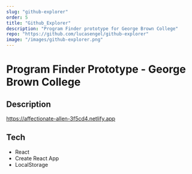 ```yaml
---
slug: "github-explorer"
order: 5
title: "Github_Explorer"
description: "Program Finder prototype for George Brown College"
repo: "https://github.com/lucasengel/github-explorer"
image: "/images/github-explorer.png"
---
```


# Program Finder Prototype - George Brown College

## Description

https://affectionate-allen-3f5cd4.netlify.app

## Tech

- React
- Create React App
- LocalStorage
